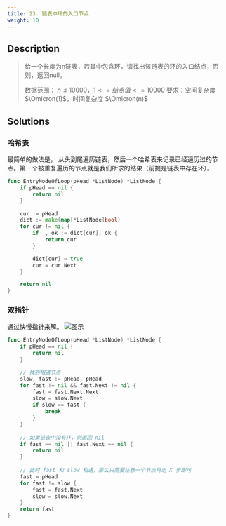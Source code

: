 ```yaml
---
title: 23. 链表中环的入口节点
weight: 10
---
```


## Description

> 给一个长度为n链表，若其中包含环，请找出该链表的环的入口结点，否则，返回null。
> 
> 数据范围： $n\le10000$，$1<=结点值<=10000$
> 要求：空间复杂度 $\Omicron(1)$，时间复杂度 $\Omicron(n)$


## Solutions
### 哈希表
最简单的做法是， 从头到尾遍历链表，然后一个哈希表来记录已经遍历过的节点。第一个被重复遍历的节点就是我们所求的结果（前提是链表中存在环）。
```go
func EntryNodeOfLoop(pHead *ListNode) *ListNode {
	if pHead == nil {
		return nil
	}

    cur := pHead
	dict := make(map[*ListNode]bool)
	for cur != nil {
		if _, ok := dict[cur]; ok {
			return cur
		}

		dict[cur] = true
		cur = cur.Next
	}

	return nil
}
```
### 双指针
通过快慢指针来解。
![图示](https://interview.lightsinger.top/images/codingInterviews/entrynode_of_looplist.png)
```go
func EntryNodeOfLoop(pHead *ListNode) *ListNode {
	if pHead == nil {
		return nil
	}

    // 找到相遇节点
    slow, fast := pHead, pHead
    for fast != nil && fast.Next != nil {
        fast = fast.Next.Next
        slow = slow.Next
        if slow == fast {
            break
        }
    }
    
    // 如果链表中没有环，则返回 nil
    if fast == nil || fast.Next == nil {
        return nil
    }
    
    // 此时 fast 和 slow 相遇，那么只需要任意一个节点再走 X 步即可
    fast = pHead
    for fast != slow {
        fast = fast.Next
        slow = slow.Next
    }
	return fast
}
```
